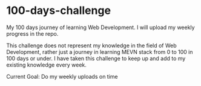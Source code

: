 # 100-days-challenge

My 100 days journey of learning Web Development.
I will upload my weekly progress in the repo.

This challenge does not represent my knowledge in the field of Web Development, rather just a journey in learning MEVN stack from 0 to 100 in 100 days or under.
I have taken this challenge to keep up and add to my existing knowledge every week.


Current Goal: Do my weekly uploads on time

